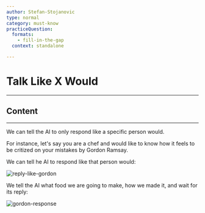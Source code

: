 ```yaml
---
author: Stefan-Stojanovic
type: normal
category: must-know
practiceQuestion:
  formats:
    - fill-in-the-gap
  context: standalone

---
```


# Talk Like X Would

---

## Content

---

We can tell the AI to only respond like a specific person would.

For instance, let's say you are a chef and would like to know how it feels to be critized on your mistakes by Gordon Ramsay.

We can tell he AI to respond like that person would:

![reply-like-gordon](https://img.enkipro.com/efe437def6289d0f3ba32e5c8be137f6.png)

We tell the AI what food we are going to make, how we made it, and wait for its reply:

![gordon-response](https://img.enkipro.com/503e0d0ab6ebb1249227769bfcefd38f.png)
